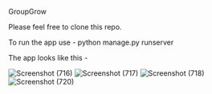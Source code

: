 GroupGrow

Please feel free to clone this repo. 

To run the app use - python manage.py runserver

The app looks like this - 

![Screenshot (716)](https://github.com/ath3110/GroupGrow/assets/88778788/8890bbf2-cff7-42c5-b2a8-d1ca5046c10f)
![Screenshot (717)](https://github.com/ath3110/GroupGrow/assets/88778788/ad687c0a-299c-443e-8b9f-acbf9c8c074b)
![Screenshot (718)](https://github.com/ath3110/GroupGrow/assets/88778788/35d2ceae-3616-4e1c-90fe-25c8fcbb60a6)
![Screenshot (720)](https://github.com/ath3110/GroupGrow/assets/88778788/81fe4a59-274e-46e1-ac55-7cd3d6f7b020)
